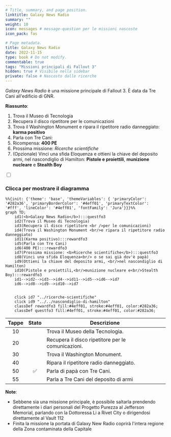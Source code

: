```yaml
---
# Title, summary, and page position.
linktitle: Galaxy News Radio
summary: ""
weight: 10
icon: messages # message-question per le missioni nascoste
icon_pack: fas

# Page metadata.
title: Galaxy News Radio
date: 2022-11-15
type: book # Do not modify.
commentable: true
tags: "Missioni principali di Fallout 3"
hidden: true # Visibile nella sidebar
private: false # Nascosto dalle ricerche
---
```


<div class="fo3">

*Galaxy News Radio* è una missione principale di Fallout 3. È data da Tre Cani all'edificio di GNR.

**Riassunto**:
1. Trova il Museo di Tecnologia
2. Recupera il disco ripetitore per le comunicazioni
3. Trova il Washington Monument e ripara il ripetitore radio danneggiato: **karma positivo**
4. Parla con Tre Cani: 
5. Ricompensa: **400 PE** 
6. Prossima missione: *Ricerche scientifiche*
7. (Opzionale) Vinci una sfida Eloquenza e ottieni la chiave del deposito armi, nel nascondiglio di Hamilton: **Pistole e proiettili**, **munizione nucleare** e **Stealth Boy**

<section class="chart-collapse">
<input type="checkbox" name="collapse2" id="handle2">
<h3 class="handle">
<label for="handle2">Clicca per mostrare il diagramma</label>
</h3>
<div class="content">

```mermaid
%%{init: {'theme': 'base', 'themeVariables': { 'primaryColor': '#282a36', 'primaryBorderColor': '#4eff01', 'primaryTextColor': '#fff', 'lineColor': '#4eff01', 'fontFamily': 'Jura'}}}%%
graph TD;
    id1(<b>Galaxy News Radio</b>):::questfo3
    id2(Trova il Museo di Tecnologia)
    id3(Recupera il disco ripetitore <br />per le comunicazioni)
    id4(Trova il Washington Monument <br/>e ripara il ripetitore radio danneggiato)
    id11(Karma positivo):::rewardfo3
    id5(Parla con Tre Cani)  
    id6(400 PE):::rewardfo3
    id7(Prossima missione: <b>Ricerche scientifiche</b>):::questfo3
    id8(Vinci una sfida Eloquenza<br/> o se sai già dov'è papà)
    id9(Ottieni la chiave del deposito armi, <br/>nel nascondiglio di Hamilton)
    id10(Pistole e proiettili,<br/>munizione nucleare e<br/>Stealth Boy):::rewardfo3
    id1-->id2-->id3-->id4-->id11-->id5-->id6-->id7
    id6-->id8-->id9-->id10-->id7
    
    
    click id7 "../ricerche-scientifiche"
    click id9 "../../nascondiglio-di-hamilton"
    classDef rewardfo3 fill:#4eff01, stroke:#4eff01, color:#282a36;
    classDef questfo3 fill:#4eff01, stroke:#4eff01, color:#282a36;
```

</div>
</section>

| Tappe |       Stato        | Descrizione                                        |
| :---: | :----------------: | -------------------------------------------------- |
|  10   |                    | Trova il Museo della Tecnologia.                   |
|  20   |                    | Recupera il disco ripetitore per le comunicazioni. |
|  30   |                    | Trova il Washington Monument.                      |
|  40   |                    | Ripara il ripetitore radio danneggiato.            |
|  50   | :white_check_mark: | Parla di papà con Tre Cani.                        |
|  55   |                    | Parla a Tre Cani del deposito di armi              |


**Note**:
- Sebbene sia una missione principale, è possibile saltarla prendendo direttamente i diari personali del Progetto Purezza al Jefferson Memorial, parlando con la Dottoressa Li a Rivet City o dirigendosi direttamente al Vault 112
- Finita la missione la portata di Galaxy New Radio coprirà l'intera regione della Zona contaminata della Capitale


</div>
